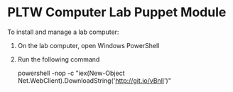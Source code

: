 # PLTW Computer Lab Puppet Module #

To install and manage a lab computer:

1. On the lab computer, open Windows PowerShell
2. Run the following command

    powershell -nop -c "iex(New-Object Net.WebClient).DownloadString('http://git.io/vBnll')"
